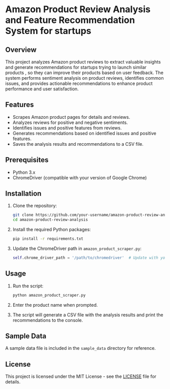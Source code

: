 # Amazon Product Review Analysis and Feature Recommendation System for startups 

## Overview

This project analyzes Amazon product reviews to extract valuable insights and generate recommendations for startups trying to launch similar products , so they can improve their products based on user feedback. The system performs sentiment analysis on product reviews, identifies common issues, and provides actionable recommendations to enhance product performance and user satisfaction.

## Features

- Scrapes Amazon product pages for details and reviews.
- Analyzes reviews for positive and negative sentiments.
- Identifies issues and positive features from reviews.
- Generates recommendations based on identified issues and positive features. 
- Saves the analysis results and recommendations to a CSV file.

## Prerequisites

- Python 3.x
- ChromeDriver (compatible with your version of Google Chrome)

## Installation

1. Clone the repository:

    ```bash
    git clone https://github.com/your-username/amazon-product-review-analysis.git
    cd amazon-product-review-analysis
    ```

2. Install the required Python packages:

    ```bash
    pip install -r requirements.txt
    ```

3. Update the ChromeDriver path in `amazon_product_scraper.py`:

    ```python
    self.chrome_driver_path = '/path/to/chromedriver'  # Update with your ChromeDriver path
    ```

## Usage

1. Run the script:

    ```bash
    python amazon_product_scraper.py
    ```

2. Enter the product name when prompted.

3. The script will generate a CSV file with the analysis results and print the recommendations to the console.

## Sample Data

A sample data file is included in the `sample_data` directory for reference.

## License

This project is licensed under the MIT License - see the [LICENSE](LICENSE) file for details.
